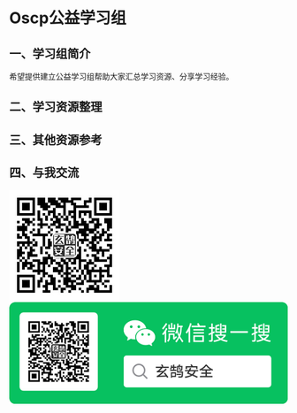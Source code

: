 # Oscp公益学习组
## 一、学习组简介
希望提供建立公益学习组帮助大家汇总学习资源、分享学习经验。
## 二、学习资源整理

## 三、其他资源参考

## 四、与我交流
![wechart](img/wechart.jpg)
![wechartmp](img/mp.png)
